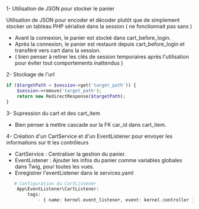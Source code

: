 1-  Utilisation de JSON pour stocker le panier

Utilisation de JSON pour encoder et décoder plutôt que de simplement stocker un tableau PHP sérialisé dans la session ( ne fonctionnait pas sans ) 
- Avant la connexion, le panier est stocké dans cart_before_login.
- Après la connexion, le panier est restauré depuis cart_before_login et transféré vers cart dans la session.
- ( bien penser à retirer les clés de session temporaires après l'utilisation pour éviter tout comportements inattendus )

2- Stockage de l'url

```php
if ($targetPath = $session->get('target_path')) {
    $session->remove('target_path');
    return new RedirectResponse($targetPath);
}
```

3- Supression du cart et des cart_item
- Bien penser à mettre cascade sur la FK car_id dans cart_item.

4- Création d'un CartService et d'un EventListener pour envoyer les informations sur tt les contrôleurs
- CartService : Centraliser la gestion du panier.
- EventListener : Ajouter les infos du panier comme variables globales dans Twig, pour toutes les vues.
- Enregistrer l'eventListener dans le services.yaml

```php
   # Configuration du CartListener
    App\EventListener\CartListener:
        tags:
            - { name: kernel.event_listener, event: kernel.controller }
```
